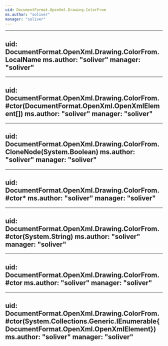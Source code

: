 ```yaml
---
uid: DocumentFormat.OpenXml.Drawing.ColorFrom
ms.author: "soliver"
manager: "soliver"
---
```


---
uid: DocumentFormat.OpenXml.Drawing.ColorFrom.LocalName
ms.author: "soliver"
manager: "soliver"
---

---
uid: DocumentFormat.OpenXml.Drawing.ColorFrom.#ctor(DocumentFormat.OpenXml.OpenXmlElement[])
ms.author: "soliver"
manager: "soliver"
---

---
uid: DocumentFormat.OpenXml.Drawing.ColorFrom.CloneNode(System.Boolean)
ms.author: "soliver"
manager: "soliver"
---

---
uid: DocumentFormat.OpenXml.Drawing.ColorFrom.#ctor*
ms.author: "soliver"
manager: "soliver"
---

---
uid: DocumentFormat.OpenXml.Drawing.ColorFrom.#ctor(System.String)
ms.author: "soliver"
manager: "soliver"
---

---
uid: DocumentFormat.OpenXml.Drawing.ColorFrom.#ctor
ms.author: "soliver"
manager: "soliver"
---

---
uid: DocumentFormat.OpenXml.Drawing.ColorFrom.#ctor(System.Collections.Generic.IEnumerable{DocumentFormat.OpenXml.OpenXmlElement})
ms.author: "soliver"
manager: "soliver"
---
